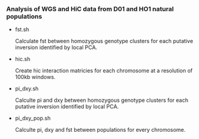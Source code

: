 ### Analysis of WGS and HiC data from D01 and HO1 natural populations 

- fst.sh 

   Calculate fst between homozygous genotype clusters for each putative inversion identified by local PCA. 

- hic.sh 

    Create hic interaction matricies for each chromosome at a resolution of 100kb windows.

- pi_dxy.sh 

    Calculte pi and dxy between homozygous genotype clusters for each putative inversion identified by local PCA.

- pi_dxy_pop.sh 

    Calculte pi, dxy and fst between populations for every chromosome.